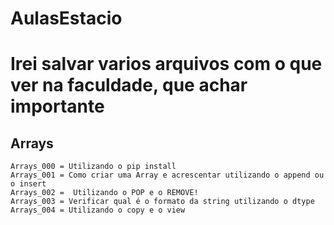 # AulasEstacio
<h1>Irei salvar varios arquivos com o que ver na faculdade, que achar importante</h1>
<h2>Arrays</h2>

````
Arrays_000 = Utilizando o pip install 
Arrays_001 = Como criar uma Array e acrescentar utilizando o append ou o insert
Arrays_002 =  Utilizando o POP e o REMOVE!
Arrays_003 = Verificar qual é o formato da string utilizando o dtype
Arrays_004 = Utilizando o copy e o view


